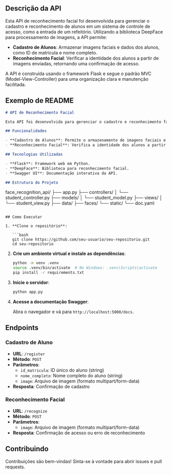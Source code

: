 ## Descrição da API

Esta API de reconhecimento facial foi desenvolvida para gerenciar o cadastro e reconhecimento de alunos em um sistema de controle de acesso, como a entrada de um refeitório. Utilizando a biblioteca DeepFace para processamento de imagens, a API permite:

- **Cadastro de Alunos**: Armazenar imagens faciais e dados dos alunos, como ID de matrícula e nome completo.
- **Reconhecimento Facial**: Verificar a identidade dos alunos a partir de imagens enviadas, retornando uma confirmação de acesso.

A API é construída usando o framework Flask e segue o padrão MVC (Model-View-Controller) para uma organização clara e manutenção facilitada.

## Exemplo de README

```markdown
# API de Reconhecimento Facial

Esta API foi desenvolvida para gerenciar o cadastro e reconhecimento facial de alunos, facilitando o controle de acesso em ambientes como refeitórios escolares.

## Funcionalidades

- **Cadastro de Alunos**: Permite o armazenamento de imagens faciais e dados dos alunos.
- **Reconhecimento Facial**: Verifica a identidade dos alunos a partir de imagens enviadas.

## Tecnologias Utilizadas

- **Flask**: Framework web em Python.
- **DeepFace**: Biblioteca para reconhecimento facial.
- **Swagger UI**: Documentação interativa da API.

## Estrutura do Projeto

```
face_recognition_api/
├── app.py
├── controllers/
│   └── student_controller.py
├── models/
│   └── student_model.py
├── views/
│   └── student_view.py
├── data/
├── faces/
└── static/
    └── doc.yaml
```

## Como Executar

1. **Clone o repositório**:

   ```bash
   git clone https://github.com/seu-usuario/seu-repositorio.git
   cd seu-repositorio
   ```

2. **Crie um ambiente virtual e instale as dependências**:

   ```bash
   python -m venv .venv
   source .venv/bin/activate  # No Windows: .venv\Scripts\activate
   pip install -r requirements.txt
   ```

3. **Inicie o servidor**:

   ```bash
   python app.py
   ```

4. **Acesse a documentação Swagger**:

   Abra o navegador e vá para `http://localhost:5000/docs`.

## Endpoints

### Cadastro de Aluno

- **URL**: `/register`
- **Método**: `POST`
- **Parâmetros**:
  - `id_matricula`: ID único do aluno (string)
  - `nome_completo`: Nome completo do aluno (string)
  - `image`: Arquivo de imagem (formato multipart/form-data)
- **Resposta**: Confirmação de cadastro

### Reconhecimento Facial

- **URL**: `/recognize`
- **Método**: `POST`
- **Parâmetros**:
  - `image`: Arquivo de imagem (formato multipart/form-data)
- **Resposta**: Confirmação de acesso ou erro de reconhecimento

## Contribuindo

Contribuições são bem-vindas! Sinta-se à vontade para abrir issues e pull requests.

```